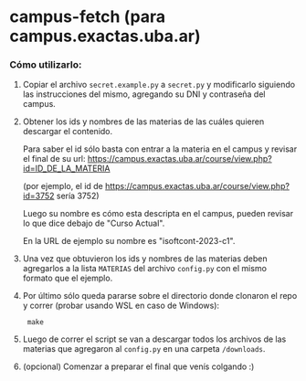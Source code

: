 # campus-fetch (para campus.exactas.uba.ar)

### Cómo utilizarlo:

1) Copiar el archivo `secret.example.py` a `secret.py` y modificarlo siguiendo las instrucciones del mismo, agregando su DNI y contraseña del campus.

2) Obtener los ids y nombres de las materias de las cuáles quieren descargar el contenido. 
   
   Para saber el id sólo basta con entrar a la materia en el campus y revisar el final de su url:
    https://campus.exactas.uba.ar/course/view.php?id=ID_DE_LA_MATERIA

    (por ejemplo, el id de https://campus.exactas.uba.ar/course/view.php?id=3752 sería 3752)

    Luego su nombre es cómo esta descripta en el campus, pueden revisar lo que dice debajo de "Curso Actual". 

    En la URL de ejemplo su nombre es "isoftcont-2023-c1". 

3) Una vez que obtuvieron los ids y nombres de las materias deben agregarlos a la lista `MATERIAS` del archivo `config.py` con el mismo formato que el ejemplo. 

4) Por último sólo queda pararse sobre el directorio donde clonaron el repo y correr (probar usando WSL en caso de Windows):

        make

5) Luego de correr el script se van a descargar todos los archivos de las materias que agregaron al `config.py` en una carpeta `/downloads`.

6) (opcional) Comenzar a preparar el final que venís colgando :)
